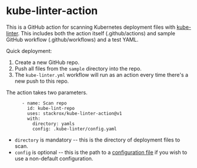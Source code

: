 # kube-linter-action

This is a GitHub action for scanning Kubernetes deployment files with [kube-linter](https://github.com/stackrox/kube-linter).  This includes both the action itself (.github/actions) and sample GitHub workflow (.github/workflows) and a test YAML.

Quick deployment:

1.  Create a new GitHub repo.
2.  Push all files from the `sample` directory into the repo.
3.  The `kube-linter.yml` workflow will run as an action every time there's a new push to this repo.

The action takes two parameters.

```
      - name: Scan repo
        id: kube-lint-repo
        uses: stackrox/kube-linter-action@v1
        with:
          directory: yamls
          config: .kube-linter/config.yaml
```

* `directory` is mandatory -- this is the directory of deployment files to scan.  
* `config` is optional -- this is the path to a [configuration file](https://github.com/stackrox/kube-linter/blob/main/config.yaml.example) if you wish to use a non-default configuration.
